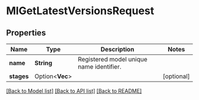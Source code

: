 # MlGetLatestVersionsRequest

## Properties

Name | Type | Description | Notes
------------ | ------------- | ------------- | -------------
**name** | **String** | Registered model unique name identifier. | 
**stages** | Option<**Vec<String>**> |  | [optional]

[[Back to Model list]](../README.md#documentation-for-models) [[Back to API list]](../README.md#documentation-for-api-endpoints) [[Back to README]](../README.md)


